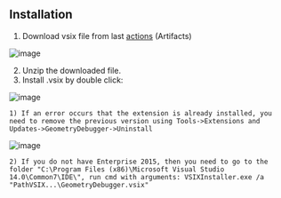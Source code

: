 ## Installation

1. Download vsix file from last [actions](https://github.com/MypkaXD/GeometryDebuggerExtension/actions/runs/14444377553) (Artifacts)

![image](https://github.com/user-attachments/assets/854a1048-eab4-4ad0-89da-8f84b19feb9c)

2. Unzip the downloaded file.
3. Install .vsix by double click:

![image](https://github.com/user-attachments/assets/ae2233fe-afc5-4dfb-ad6d-56dccd9e7b64)

    1) If an error occurs that the extension is already installed, you need to remove the previous version using Tools->Extensions and Updates->GeometryDebugger->Uninstall

![image](https://github.com/user-attachments/assets/32998585-8e95-4916-9c4f-13d3c1141249)

    2) If you do not have Enterprise 2015, then you need to go to the folder "C:\Program Files (x86)\Microsoft Visual Studio 14.0\Common7\IDE\", run cmd with arguments: VSIXInstaller.exe /a "PathVSIX...\GeometryDebugger.vsix"
